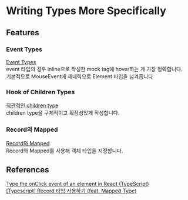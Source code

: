 # Writing Types More Specifically

## Features

### Event Types

[Event Types](./src/examples/event.example.ts)<br>
event 타입의 경우 inline으로 작성한 mock tag에 hover하는 게 가장 정확합니다.<br>
기본적으로 MouseEvent에 제네릭으로 Element 타입을 넘겨줍니다

### Hook of Children Types

[직관적인 children type](./src/examples/children.example.ts)<br>
children type을 구체적이고 확장성있게 작성합니다.

### Record와 Mapped

[Record와 Mapped](./src/examples/record&mapped.example.ts)<br>
Record와 Mapped를 사용해 객체 타입을 지정합니다.

## References

[Type the onClick event of an element in React (TypeScript)](https://bobbyhadz.com/blog/typescript-react-onclick-event-type)<br>
[[Typescript] Record 타입 사용하기 (feat. Mapped Type)](https://cheeseb.github.io/typescript/typescript-record/)<br>
